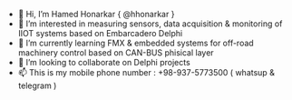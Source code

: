 - 👋 Hi, I’m Hamed Honarkar { @hhonarkar }
- 👀 I’m interested in measuring sensors, data acquisition & monitoring of IIOT systems based on Embarcadero Delphi 
- 🌱 I’m currently learning FMX & embedded systems for off-road machinery control based on CAN-BUS phisical layer
- 💞️ I’m looking to collaborate on Delphi projects
- 📫 This is my mobile phone number : +98-937-5773500 ( whatsup & telegram )

<!---
hhonarkar/hhonarkar is a ✨ special ✨ repository because its `README.md` (this file) appears on your GitHub profile.
You can click the Preview link to take a look at your changes.
--->
